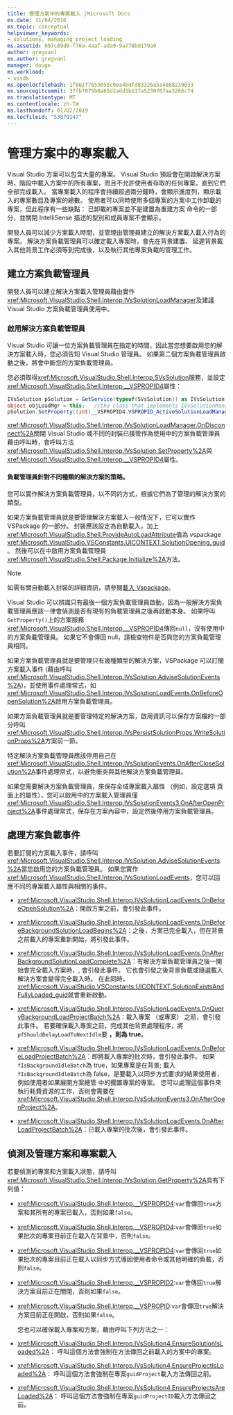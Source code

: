 ```yaml
---
title: 管理方案中的專案載入 |Microsoft Docs
ms.date: 11/04/2016
ms.topic: conceptual
helpviewer_keywords:
- solutions, managing project loading
ms.assetid: 097c89d0-f76a-4aaf-ada9-9a778bd179a0
author: gregvanl
ms.author: gregvanl
manager: douge
ms.workload:
- vssdk
ms.openlocfilehash: 1f861f765305dc0ea4bdfd83326a5a4888239033
ms.sourcegitcommit: 37fb7075b0a65d2add3b137a5230767aa3266c74
ms.translationtype: MT
ms.contentlocale: zh-TW
ms.lasthandoff: 01/02/2019
ms.locfileid: "53870147"
---
```

# <a name="manage-project-loading-in-a-solution"></a>管理方案中的專案載入
Visual Studio 方案可以包含大量的專案。 Visual Studio 預設會在開啟解決方案時，階段中載入方案中的所有專案，而且不允許使用者存取的任何專案，直到它們全部完成載入。 當專案載入的程序會持續超過兩分鐘時，會顯示進度列，顯示載入的專案數目及專案的總數。 使用者可以同時使用多個專案的方案中工作卸載的專案，但此程序有一些缺點： 已卸載的專案並不是建置為重建方案 命令的一部分，並關閉 IntelliSense 描述的型別和成員專案不會顯示。  
  
 開發人員可以減少方案載入時間，並管理由管理員建立的解決方案載入載入行為的專案。 解決方案負載管理員可以確定載入專案時，會先在背景建置、 延遲背景載入其他背景工作必須等到完成後，以及執行其他專案負載的管理工作。  
  
## <a name="create-a-solution-load-manager"></a>建立方案負載管理員  
 開發人員可以建立解決方案載入管理員藉由實作<xref:Microsoft.VisualStudio.Shell.Interop.IVsSolutionLoadManager>及建議 Visual Studio 方案負載管理員使用中。  
  
### <a name="activate-a-solution-load-manager"></a>啟用解決方案負載管理員  
 Visual Studio 可讓一位方案負載管理員在指定的時間，因此當您想要啟用您的解決方案載入時，您必須告知 Visual Studio 管理員。 如果第二個方案負載管理員啟動之後，將會中斷您的方案負載管理員。  
  
 您必須取得<xref:Microsoft.VisualStudio.Shell.Interop.SVsSolution>服務，並設定<xref:Microsoft.VisualStudio.Shell.Interop.__VSPROPID4>屬性：  
  
```csharp  
IVsSolution pSolution = GetService(typeof(SVsSolution)) as IVsSolution;  
object objLoadMgr = this;   //the class that implements IVsSolutionManager  
pSolution.SetProperty((int)__VSPROPID4.VSPROPID_ActiveSolutionLoadManager, objLoadMgr);  
```  
  
 <xref:Microsoft.VisualStudio.Shell.Interop.IVsSolutionLoadManager.OnDisconnect%2A>關閉 Visual Studio 或不同的封裝已接管作為使用中的方案負載管理員藉由呼叫時，會呼叫方法<xref:Microsoft.VisualStudio.Shell.Interop.IVsSolution.SetProperty%2A>與<xref:Microsoft.VisualStudio.Shell.Interop.__VSPROPID4>屬性。  
  
#### <a name="strategies-for-different-kinds-of-solution-load-manager"></a>負載管理員針對不同種類的解決方案的策略。  
 您可以實作解決方案負載管理員，以不同的方式，根據它們為了管理的解決方案的類型。  
  
 如果方案負載管理員就是要管理解決方案載入一般情況下，它可以實作 VSPackage 的一部分。 封裝應該設定為自動載入，加上<xref:Microsoft.VisualStudio.Shell.ProvideAutoLoadAttribute>值為 vspackage <xref:Microsoft.VisualStudio.VSConstants.UICONTEXT.SolutionOpening_guid>。 然後可以在中啟用方案負載管理員<xref:Microsoft.VisualStudio.Shell.Package.Initialize%2A>方法。  
  
> [!NOTE]
>  如需有關自動載入封裝的詳細資訊，請參閱[載入 Vspackage](../extensibility/loading-vspackages.md)。  
  
 Visual Studio 可以辨識只有最後一個方案負載管理員啟動，因為一般解決方案負載管理員應該一律會偵測是否有現有的負載管理員之後再啟動本身。 如果呼叫`GetProperty()`上的方案服務<xref:Microsoft.VisualStudio.Shell.Interop.__VSPROPID4>傳回`null`，沒有使用中的方案負載管理員。 如果它不會傳回 null，請檢查物件是否與您的方案負載管理員相同。  
  
 如果方案負載管理員就是要管理只有幾種類型的解決方案，VSPackage 可以訂閱方案載入事件 (藉由呼叫<xref:Microsoft.VisualStudio.Shell.Interop.IVsSolution.AdviseSolutionEvents%2A>)，並使用事件處理常式，如<xref:Microsoft.VisualStudio.Shell.Interop.IVsSolutionLoadEvents.OnBeforeOpenSolution%2A>啟用方案負載管理員。  
  
 如果方案負載管理員就是要管理特定的解決方案，啟用資訊可以保存方案檔的一部分呼叫<xref:Microsoft.VisualStudio.Shell.Interop.IVsPersistSolutionProps.WriteSolutionProps%2A>方案前一節。  
  
 特定解決方案負載管理員應該停用自己在<xref:Microsoft.VisualStudio.Shell.Interop.IVsSolutionEvents.OnAfterCloseSolution%2A>事件處理常式，以避免衝突與其他解決方案負載管理員。  
  
 如果您需要解決方案負載管理員，來保存全域專案載入屬性 （例如，設定選項 頁面上的屬性），您可以啟用中的方案載入管理員僅<xref:Microsoft.VisualStudio.Shell.Interop.IVsSolutionEvents3.OnAfterOpenProject%2A>事件處理常式，保存在方案內容中，設定然後停用方案負載管理員。  
  
## <a name="handle-solution-load-events"></a>處理方案負載事件  
 若要訂閱的方案載入事件，請呼叫<xref:Microsoft.VisualStudio.Shell.Interop.IVsSolution.AdviseSolutionEvents%2A>當您啟用您的方案負載管理員。 如果您實作<xref:Microsoft.VisualStudio.Shell.Interop.IVsSolutionLoadEvents>，您可以回應不同的專案載入屬性與相關的事件。  
  
-   <xref:Microsoft.VisualStudio.Shell.Interop.IVsSolutionLoadEvents.OnBeforeOpenSolution%2A>：開啟方案之前，會引發此事件。
  
-   <xref:Microsoft.VisualStudio.Shell.Interop.IVsSolutionLoadEvents.OnBeforeBackgroundSolutionLoadBegins%2A>：之後，方案已完全載入，但在背景之前載入的專案重新開始，將引發此事件。
  
-   <xref:Microsoft.VisualStudio.Shell.Interop.IVsSolutionLoadEvents.OnAfterBackgroundSolutionLoadComplete%2A>：有解決方案負載管理員之後一開始會完全載入方案時，, 會引發此事件。 它也會引發之後背景負載或隨選載入解決方案會變得完全載入時。 在此同時，<xref:Microsoft.VisualStudio.VSConstants.UICONTEXT.SolutionExistsAndFullyLoaded_guid>就會重新啟動。  
  
-   <xref:Microsoft.VisualStudio.Shell.Interop.IVsSolutionLoadEvents.OnQueryBackgroundLoadProjectBatch%2A>：載入專案 （或專案） 之前，會引發此事件。 若要確保載入專案之前，完成其他背景處理程序，將`pfShouldDelayLoadToNextIdle`要 **，則為 true**。  
  
-   <xref:Microsoft.VisualStudio.Shell.Interop.IVsSolutionLoadEvents.OnBeforeLoadProjectBatch%2A>：即將載入專案的批次時，會引發此事件。 如果`fIsBackgroundIdleBatch`為 true，如果專案是在背景; 載入`fIsBackgroundIdleBatch`為 false，是要載入以同步方式要求的結果使用者，例如使用者如果展開方案總管 中的擱置專案的專案。 您可以處理這個事件來執行耗費資源的工作，否則會需要在<xref:Microsoft.VisualStudio.Shell.Interop.IVsSolutionEvents3.OnAfterOpenProject%2A>。  
  
-   <xref:Microsoft.VisualStudio.Shell.Interop.IVsSolutionLoadEvents.OnAfterLoadProjectBatch%2A>：已載入專案的批次後，會引發此事件。  
  
## <a name="detect-and-manage-solution-and-project-loading"></a>偵測及管理方案和專案載入  
 若要偵測的專案和方案載入狀態，請呼叫<xref:Microsoft.VisualStudio.Shell.Interop.IVsSolution.GetProperty%2A>具有下列值：  
  
- <xref:Microsoft.VisualStudio.Shell.Interop.__VSPROPID4>:`var`會傳回`true`方案和其所有的專案已載入，否則如果`false`。  
  
- <xref:Microsoft.VisualStudio.Shell.Interop.__VSPROPID4>:`var`會傳回`true`如果批次的專案目前正在載入在背景中，否則`false`。  
  
- <xref:Microsoft.VisualStudio.Shell.Interop.__VSPROPID4>:`var`會傳回`true`如果批次的專案目前正在載入以同步方式導因使用者命令或其他明確的負載，否則`false`。  
  
- <xref:Microsoft.VisualStudio.Shell.Interop.__VSPROPID2>:`var`會傳回`true`解決方案目前正在關閉，否則如果`false`。  
  
- <xref:Microsoft.VisualStudio.Shell.Interop.__VSPROPID>:`var`會傳回`true`解決方案目前正在開啟，否則如果`false`。  
  
  您也可以確保載入專案和方案，藉由呼叫下列方法之一：  
  
- <xref:Microsoft.VisualStudio.Shell.Interop.IVsSolution4.EnsureSolutionIsLoaded%2A>： 呼叫這個方法會強制在方法傳回之前載入的方案中的專案。  
  
- <xref:Microsoft.VisualStudio.Shell.Interop.IVsSolution4.EnsureProjectIsLoaded%2A>： 呼叫這個方法會強制在專案`guidProject`載入方法傳回之前。  
  
- <xref:Microsoft.VisualStudio.Shell.Interop.IVsSolution4.EnsureProjectsAreLoaded%2A>： 呼叫這個方法會強制在專案`guidProjectID`載入方法傳回之前。  
